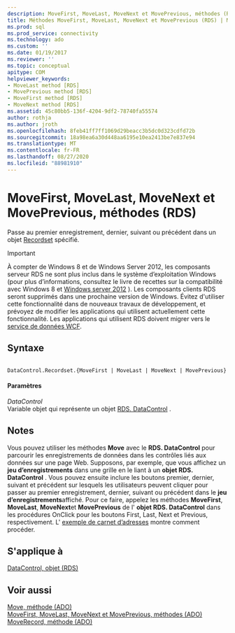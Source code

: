 ```yaml
---
description: MoveFirst, MoveLast, MoveNext et MovePrevious, méthodes (RDS)
title: Méthodes MoveFirst, MoveLast, MoveNext et MovePrevious (RDS) | Microsoft Docs
ms.prod: sql
ms.prod_service: connectivity
ms.technology: ado
ms.custom: ''
ms.date: 01/19/2017
ms.reviewer: ''
ms.topic: conceptual
apitype: COM
helpviewer_keywords:
- MoveLast method [RDS]
- MovePrevious method [RDS]
- MoveFirst method [RDS]
- MoveNext method [RDS]
ms.assetid: 45c80bb5-136f-4204-9df2-78740fa55574
author: rothja
ms.author: jroth
ms.openlocfilehash: 8feb41ff7ff1069d29beacc3b5dc0d323cdfd72b
ms.sourcegitcommit: 18a98ea6a30d448aa6195e10ea2413be7e837e94
ms.translationtype: MT
ms.contentlocale: fr-FR
ms.lasthandoff: 08/27/2020
ms.locfileid: "88981910"
---
```

# <a name="movefirst-movelast-movenext-and-moveprevious-methods-rds"></a>MoveFirst, MoveLast, MoveNext et MovePrevious, méthodes (RDS)
Passe au premier enregistrement, dernier, suivant ou précédent dans un objet [Recordset](../ado-api/recordset-object-ado.md) spécifié.  
  
> [!IMPORTANT]
>  À compter de Windows 8 et de Windows Server 2012, les composants serveur RDS ne sont plus inclus dans le système d’exploitation Windows (pour plus d’informations, consultez le livre de recettes sur la compatibilité avec Windows 8 et [Windows server 2012](https://www.microsoft.com/download/details.aspx?id=27416) ). Les composants clients RDS seront supprimés dans une prochaine version de Windows. Évitez d'utiliser cette fonctionnalité dans de nouveaux travaux de développement, et prévoyez de modifier les applications qui utilisent actuellement cette fonctionnalité. Les applications qui utilisent RDS doivent migrer vers le [service de données WCF](https://go.microsoft.com/fwlink/?LinkId=199565).  
  
## <a name="syntax"></a>Syntaxe  
  
```  
  
DataControl.Recordset.{MoveFirst | MoveLast | MoveNext | MovePrevious}  
```  
  
#### <a name="parameters"></a>Paramètres  
 *DataControl*  
 Variable objet qui représente un objet [RDS. DataControl](./datacontrol-object-rds.md) .  
  
## <a name="remarks"></a>Notes  
 Vous pouvez utiliser les méthodes **Move** avec le **RDS. DataControl** pour parcourir les enregistrements de données dans les contrôles liés aux données sur une page Web. Supposons, par exemple, que vous affichez un **jeu d’enregistrements** dans une grille en le liant à un **objet RDS. DataControl** . Vous pouvez ensuite inclure les boutons premier, dernier, suivant et précédent sur lesquels les utilisateurs peuvent cliquer pour passer au premier enregistrement, dernier, suivant ou précédent dans le **jeu d’enregistrements**affiché. Pour ce faire, appelez les méthodes **MoveFirst**, **MoveLast**, **MoveNext**et **MovePrevious** de l' **objet RDS. DataControl** dans les procédures OnClick pour les boutons First, Last, Next et Previous, respectivement. L' [exemple de carnet d’adresses](../../guide/remote-data-service/address-book-navigation-buttons.md) montre comment procéder.  
  
## <a name="applies-to"></a>S'applique à  
 [DataControl, objet (RDS)](./datacontrol-object-rds.md)  
  
## <a name="see-also"></a>Voir aussi  
 [Move, méthode (ADO)](../ado-api/move-method-ado.md)   
 [MoveFirst, MoveLast, MoveNext et MovePrevious, méthodes (ADO)](../ado-api/movefirst-movelast-movenext-and-moveprevious-methods-ado.md)   
 [MoveRecord, méthode (ADO)](../ado-api/moverecord-method-ado.md)